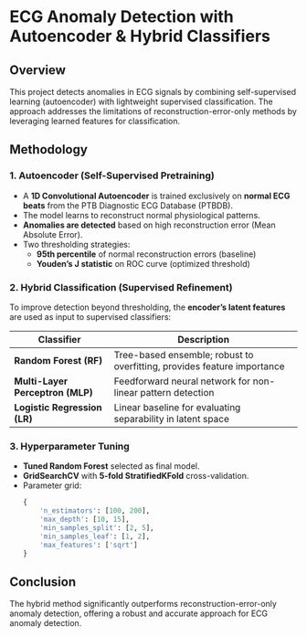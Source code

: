 # ECG Anomaly Detection with Autoencoder & Hybrid Classifiers

## Overview

This project detects anomalies in ECG signals by combining self-supervised learning (autoencoder) with lightweight supervised classification. The approach addresses the limitations of reconstruction-error-only methods by leveraging learned features for classification.

## Methodology

### 1. **Autoencoder (Self-Supervised Pretraining)**

- A **1D Convolutional Autoencoder** is trained exclusively on **normal ECG beats** from the PTB Diagnostic ECG Database (PTBDB).
- The model learns to reconstruct normal physiological patterns.
- **Anomalies are detected** based on high reconstruction error (Mean Absolute Error).
- Two thresholding strategies:
  - **95th percentile** of normal reconstruction errors (baseline)
  - **Youden’s J statistic** on ROC curve (optimized threshold)

### 2. **Hybrid Classification (Supervised Refinement)**

To improve detection beyond thresholding, the **encoder’s latent features** are used as input to supervised classifiers:

| Classifier                       | Description                                                             |
| -------------------------------- | ----------------------------------------------------------------------- |
| **Random Forest (RF)**           | Tree-based ensemble; robust to overfitting, provides feature importance |
| **Multi-Layer Perceptron (MLP)** | Feedforward neural network for non-linear pattern detection             |
| **Logistic Regression (LR)**     | Linear baseline for evaluating separability in latent space             |

### 3. **Hyperparameter Tuning**

- **Tuned Random Forest** selected as final model.
- **GridSearchCV** with **5-fold StratifiedKFold** cross-validation.
- Parameter grid:
  ```python
  {
      'n_estimators': [100, 200],
      'max_depth': [10, 15],
      'min_samples_split': [2, 5],
      'min_samples_leaf': [1, 2],
      'max_features': ['sqrt']
  }
  ```

## Conclusion

The hybrid method significantly outperforms reconstruction-error-only anomaly detection, offering a robust and accurate approach for ECG anomaly detection.
